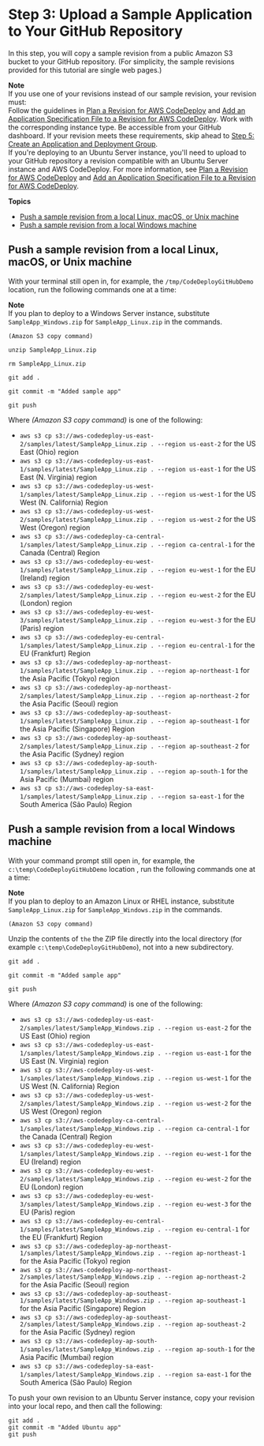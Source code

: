 # Step 3: Upload a Sample Application to Your GitHub Repository<a name="tutorials-github-upload-sample-revision"></a>

In this step, you will copy a sample revision from a public Amazon S3 bucket to your GitHub repository\. \(For simplicity, the sample revisions provided for this tutorial are single web pages\.\)

**Note**  
If you use one of your revisions instead of our sample revision, your revision must:   
Follow the guidelines in [Plan a Revision for AWS CodeDeploy](application-revisions-plan.md) and [Add an Application Specification File to a Revision for AWS CodeDeploy](application-revisions-appspec-file.md)\.
Work with the corresponding instance type\.
Be accessible from your GitHub dashboard\.
If your revision meets these requirements, skip ahead to [Step 5: Create an Application and Deployment Group](tutorials-github-create-application.md)\.  
If you're deploying to an Ubuntu Server instance, you'll need to upload to your GitHub repository a revision compatible with an Ubuntu Server instance and AWS CodeDeploy\. For more information, see [Plan a Revision for AWS CodeDeploy](application-revisions-plan.md) and [Add an Application Specification File to a Revision for AWS CodeDeploy](application-revisions-appspec-file.md)\.

**Topics**
+ [Push a sample revision from a local Linux, macOS, or Unix machine](#tutorials-github-upload-sample-revision-unixes)
+ [Push a sample revision from a local Windows machine](#tutorials-github-upload-sample-revision-windows)

## Push a sample revision from a local Linux, macOS, or Unix machine<a name="tutorials-github-upload-sample-revision-unixes"></a>

With your terminal still open in, for example, the `/tmp/CodeDeployGitHubDemo` location, run the following commands one at a time: 

**Note**  
If you plan to deploy to a Windows Server instance, substitute `SampleApp_Windows.zip` for `SampleApp_Linux.zip` in the commands\.

```
(Amazon S3 copy command)
```

```
unzip SampleApp_Linux.zip
```

```
rm SampleApp_Linux.zip
```

```
git add .
```

```
git commit -m "Added sample app"
```

```
git push
```

Where *\(Amazon S3 copy command\)* is one of the following: 
+ `aws s3 cp s3://aws-codedeploy-us-east-2/samples/latest/SampleApp_Linux.zip . --region us-east-2` for the US East \(Ohio\) region
+ `aws s3 cp s3://aws-codedeploy-us-east-1/samples/latest/SampleApp_Linux.zip . --region us-east-1` for the US East \(N\. Virginia\) region
+ `aws s3 cp s3://aws-codedeploy-us-west-1/samples/latest/SampleApp_Linux.zip . --region us-west-1` for the US West \(N\. California\) Region
+ `aws s3 cp s3://aws-codedeploy-us-west-2/samples/latest/SampleApp_Linux.zip . --region us-west-2` for the US West \(Oregon\) region
+ `aws s3 cp s3://aws-codedeploy-ca-central-1/samples/latest/SampleApp_Linux.zip . --region ca-central-1` for the Canada \(Central\) Region
+ `aws s3 cp s3://aws-codedeploy-eu-west-1/samples/latest/SampleApp_Linux.zip . --region eu-west-1` for the EU \(Ireland\) region 
+ `aws s3 cp s3://aws-codedeploy-eu-west-2/samples/latest/SampleApp_Linux.zip . --region eu-west-2` for the EU \(London\) region 
+ `aws s3 cp s3://aws-codedeploy-eu-west-3/samples/latest/SampleApp_Linux.zip . --region eu-west-3` for the EU \(Paris\) region 
+ `aws s3 cp s3://aws-codedeploy-eu-central-1/samples/latest/SampleApp_Linux.zip . --region eu-central-1` for the EU \(Frankfurt\) Region
+ `aws s3 cp s3://aws-codedeploy-ap-northeast-1/samples/latest/SampleApp_Linux.zip . --region ap-northeast-1` for the Asia Pacific \(Tokyo\) region
+ `aws s3 cp s3://aws-codedeploy-ap-northeast-2/samples/latest/SampleApp_Linux.zip . --region ap-northeast-2` for the Asia Pacific \(Seoul\) region
+ `aws s3 cp s3://aws-codedeploy-ap-southeast-1/samples/latest/SampleApp_Linux.zip . --region ap-southeast-1` for the Asia Pacific \(Singapore\) Region
+ `aws s3 cp s3://aws-codedeploy-ap-southeast-2/samples/latest/SampleApp_Linux.zip . --region ap-southeast-2` for the Asia Pacific \(Sydney\) region
+ `aws s3 cp s3://aws-codedeploy-ap-south-1/samples/latest/SampleApp_Linux.zip . --region ap-south-1` for the Asia Pacific \(Mumbai\) region
+ `aws s3 cp s3://aws-codedeploy-sa-east-1/samples/latest/SampleApp_Linux.zip . --region sa-east-1` for the South America \(São Paulo\) Region

## Push a sample revision from a local Windows machine<a name="tutorials-github-upload-sample-revision-windows"></a>

 With your command prompt still open in, for example, the `c:\temp\CodeDeployGitHubDemo` location , run the following commands one at a time:

**Note**  
If you plan to deploy to an Amazon Linux or RHEL instance, substitute `SampleApp_Linux.zip` for `SampleApp_Windows.zip` in the commands\.

```
(Amazon S3 copy command)
```

Unzip the contents of `the` the ZIP file directly into the local directory \(for example `c:\temp\CodeDeployGitHubDemo`\), not into a new subdirectory\.

```
git add .
```

```
git commit -m "Added sample app"
```

```
git push
```

Where *\(Amazon S3 copy command\)* is one of the following: 
+ `aws s3 cp s3://aws-codedeploy-us-east-2/samples/latest/SampleApp_Windows.zip . --region us-east-2` for the US East \(Ohio\) region
+ `aws s3 cp s3://aws-codedeploy-us-east-1/samples/latest/SampleApp_Windows.zip . --region us-east-1` for the US East \(N\. Virginia\) region
+ `aws s3 cp s3://aws-codedeploy-us-west-1/samples/latest/SampleApp_Windows.zip . --region us-west-1` for the US West \(N\. California\) Region
+ `aws s3 cp s3://aws-codedeploy-us-west-2/samples/latest/SampleApp_Windows.zip . --region us-west-2` for the US West \(Oregon\) region
+ `aws s3 cp s3://aws-codedeploy-ca-central-1/samples/latest/SampleApp_Windows.zip . --region ca-central-1` for the Canada \(Central\) Region
+ `aws s3 cp s3://aws-codedeploy-eu-west-1/samples/latest/SampleApp_Windows.zip . --region eu-west-1` for the EU \(Ireland\) region
+ `aws s3 cp s3://aws-codedeploy-eu-west-2/samples/latest/SampleApp_Windows.zip . --region eu-west-2` for the EU \(London\) region
+ `aws s3 cp s3://aws-codedeploy-eu-west-3/samples/latest/SampleApp_Windows.zip . --region eu-west-3` for the EU \(Paris\) region
+ `aws s3 cp s3://aws-codedeploy-eu-central-1/samples/latest/SampleApp_Windows.zip . --region eu-central-1` for the EU \(Frankfurt\) Region
+ `aws s3 cp s3://aws-codedeploy-ap-northeast-1/samples/latest/SampleApp_Windows.zip . --region ap-northeast-1` for the Asia Pacific \(Tokyo\) region
+ `aws s3 cp s3://aws-codedeploy-ap-northeast-2/samples/latest/SampleApp_Windows.zip . --region ap-northeast-2` for the Asia Pacific \(Seoul\) region
+ `aws s3 cp s3://aws-codedeploy-ap-southeast-1/samples/latest/SampleApp_Windows.zip . --region ap-southeast-1` for the Asia Pacific \(Singapore\) Region
+ `aws s3 cp s3://aws-codedeploy-ap-southeast-2/samples/latest/SampleApp_Windows.zip . --region ap-southeast-2` for the Asia Pacific \(Sydney\) region
+ `aws s3 cp s3://aws-codedeploy-ap-south-1/samples/latest/SampleApp_Windows.zip . --region ap-south-1` for the Asia Pacific \(Mumbai\) region
+ `aws s3 cp s3://aws-codedeploy-sa-east-1/samples/latest/SampleApp_Windows.zip . --region sa-east-1` for the South America \(São Paulo\) Region

To push your own revision to an Ubuntu Server instance, copy your revision into your local repo, and then call the following:

```
git add .
git commit -m "Added Ubuntu app"
git push
```